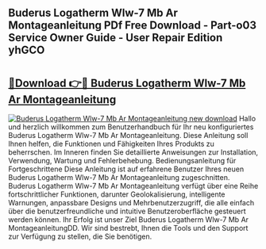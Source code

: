 ## Buderus Logatherm Wlw-7 Mb Ar Montageanleitung PDf Free Download - Part-o03 Service Owner Guide - User Repair Edition yhGCO

# <h2><a href="http://df7rtrm.blite.top/?on=Buderus+Logatherm+Wlw-7+Mb+Ar+Montageanleitung">🔗Download 👉🔴 Buderus Logatherm Wlw-7 Mb Ar Montageanleitung</a></h2>

[![Buderus Logatherm Wlw-7 Mb Ar Montageanleitung new download](https://i.imgur.com/lujVjoI.png)](http://df7rtrm.blite.top/?on=Buderus+Logatherm+Wlw-7+Mb+Ar+Montageanleitung)
Hallo und herzlich willkommen zum Benutzerhandbuch für Ihr neu konfiguriertes Buderus Logatherm Wlw-7 Mb Ar Montageanleitung. Diese Anleitung soll Ihnen helfen, die Funktionen und Fähigkeiten Ihres Produkts zu beherrschen. Im Inneren finden Sie detaillierte Anweisungen zur Installation, Verwendung, Wartung und Fehlerbehebung. Bedienungsanleitung für Fortgeschrittene Diese Anleitung ist auf erfahrene Benutzer Ihres neuen Buderus Logatherm Wlw-7 Mb Ar Montageanleitung zugeschnitten. Buderus Logatherm Wlw-7 Mb Ar Montageanleitung verfügt über eine Reihe fortschrittlicher Funktionen, darunter Geolokalisierung, intelligente Warnungen, anpassbare Designs und Mehrbenutzerzugriff, die alle einfach über die benutzerfreundliche und intuitive Benutzeroberfläche gesteuert werden können. Ihr Erfolg ist unser Ziel Buderus Logatherm Wlw-7 Mb Ar MontageanleitungDD. Wir sind bestrebt, Ihnen die Tools und den Support zur Verfügung zu stellen, die Sie benötigen.
